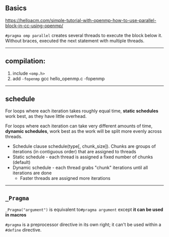 ## Basics

https://helloacm.com/simple-tutorial-with-openmp-how-to-use-parallel-block-in-cc-using-openmp/

`#pragma omp parallel` creates several threads to execute the block below it. Without braces, executed the next statement with multiple threads.

---
## compilation:

1. include `<omp.h>`
2. add `-fopenmp` gcc hello_openmp.c -fopenmp

---

## schedule
For loops where each iteration takes roughly equal time, **static schedules** work best, as they have little overhead.

For loops where each iteration can take very different amounts of time, **dynamic schedules**, work best as the work will be split more evenly across threads.

* Schedule clause  schedule(type[, chunk_size]). Chunks are groups of iterations (in contiguous order) that are assigned to threads
* Static schedule - each thread is assigned a fixed number of chunks (default)
* Dynamic schedule - each thread grabs "chunk" iterations until all iterations are done
    * Faster threads are assigned more iterations

----

## `_Pragma`

`_Pragma("argument")` is equivalent to`#pragma argument`  except **it can be used in macros**

`#pragma` is a preprocessor directive in its own right; it can't be used within a `#define` directive.
